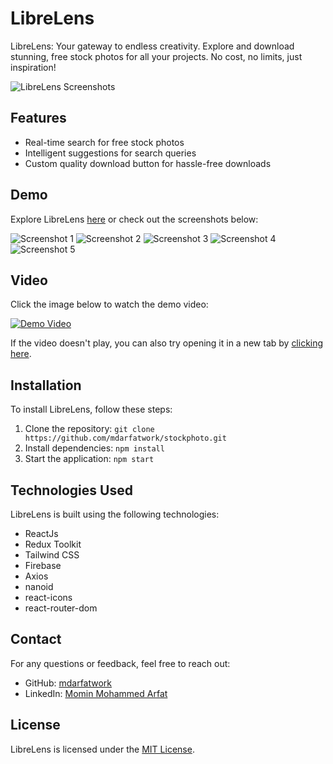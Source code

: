 # LibreLens

LibreLens: Your gateway to endless creativity. Explore and download stunning, free stock photos for all your projects. No cost, no limits, just inspiration!

![LibreLens Screenshots](https://i.ibb.co/F4zLHJr/image.png)

## Features

- Real-time search for free stock photos
- Intelligent suggestions for search queries
- Custom quality download button for hassle-free downloads

## Demo

Explore LibreLens [here](https://arfatstockphoto.web.app/) or check out the screenshots below:

![Screenshot 1](https://i.ibb.co/F4zLHJr/image.png)
![Screenshot 2](https://i.ibb.co/bXDcmHY/image.png)
![Screenshot 3](https://i.ibb.co/2Mk2JVw/image.png)
![Screenshot 4](https://i.ibb.co/8PFVDsj/image.png)
![Screenshot 5](https://i.ibb.co/drgzJr9/image.png)

## Video

Click the image below to watch the demo video:

[![Demo Video](https://i.ibb.co/F4zLHJr/image.png)](https://raw.githubusercontent.com/mdarfatwork/stockphoto/main/asset/Stock%20Photo%20Application.mp4)

If the video doesn't play, you can also try opening it in a new tab by [clicking here](https://raw.githubusercontent.com/mdarfatwork/stockphoto/main/asset/Stock%20Photo%20Application.mp4).


## Installation

To install LibreLens, follow these steps:

1. Clone the repository: `git clone https://github.com/mdarfatwork/stockphoto.git`
2. Install dependencies: `npm install`
3. Start the application: `npm start`

## Technologies Used

LibreLens is built using the following technologies:

- ReactJs
- Redux Toolkit
- Tailwind CSS
- Firebase
- Axios
- nanoid
- react-icons
- react-router-dom


## Contact

For any questions or feedback, feel free to reach out:

- GitHub: [mdarfatwork](https://github.com/mdarfatwork)
- LinkedIn: [Momin Mohammed Arfat](https://www.linkedin.com/in/momin-mohammed-arfat/)

## License

LibreLens is licensed under the [MIT License](LICENSE).

